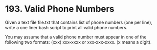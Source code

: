 # 193. Valid Phone Numbers

Given a text file file.txt that contains list of phone numbers (one per line), write a one liner bash script to print all valid phone numbers.  

You may assume that a valid phone number must appear in one of the following two formats: (xxx) xxx-xxxx or xxx-xxx-xxxx. (x means a digit).

